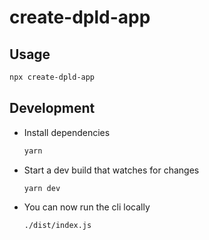 # create-dpld-app

## Usage
  
  ```bash
  npx create-dpld-app
  ```

## Development

- Install dependencies

  ```bash
  yarn
  ```

- Start a dev build that watches for changes

  ```bash
  yarn dev
  ```

- You can now run the cli locally

  ```bash
  ./dist/index.js
  ```
